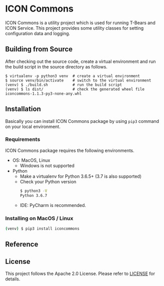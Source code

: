 # ICON Commons

ICON Commons is a utility project which is used for running T-Bears and ICON Service.
This project provides some utility classes for setting configuration data and logging.

## Building from Source
After checking out the source code, create a virtual environment and run the build script in the source directory as follows.
```
$ virtualenv -p python3 venv  # create a virtual environment
$ source venv/bin/activate    # switch to the virtual environment
(venv) $ ./build.sh           # run the build script
(venv) $ ls dist/             # check the generated wheel file
iconcommons-1.1.3-py3-none-any.whl
```

## Installation

Basically you can install ICON Commons package by using `pip3` command on your local environment.

### Requirements

ICON Commons package requires the following environments.

- OS: MacOS, Linux
  - Windows is not supported
- Python
  - Make a virtualenv for Python 3.6.5+ (3.7 is also supported)
  - Check your Python version
    ```bash
    $ python3 -V
    Python 3.6.7
    ```
  - IDE: PyCharm is recommended.

### Installing on MacOS / Linux

```bash
(venv) $ pip3 install iconcommons
```

## Reference

## License

This project follows the Apache 2.0 License. Please refer to [LICENSE](https://www.apache.org/licenses/LICENSE-2.0) for details.
